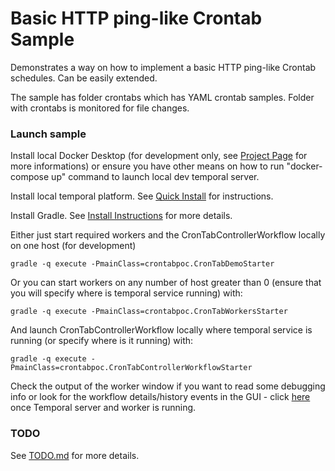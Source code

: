# Basic HTTP ping-like Crontab Sample

Demonstrates a way on how to implement a basic HTTP ping-like Crontab schedules. Can be easily extended.

The sample has folder crontabs which has YAML crontab samples. Folder with crontabs is monitored for file changes.

### Launch sample

Install local Docker Desktop (for development only, see [Project Page](https://www.docker.com/products/docker-desktop) for more informations) or ensure you have other means on how to run "docker-compose up" command to launch local dev temporal server.

Install local temporal platform. See [Quick Install](https://docs.temporal.io/docs/server-quick-install) for instructions.

Install Gradle. See [Install Instructions](https://gradle.org/install/) for more details.

Either just start required workers and the CronTabControllerWorkflow locally on one host (for development)

    gradle -q execute -PmainClass=crontabpoc.CronTabDemoStarter

Or you can start workers on any number of host greater than 0 (ensure that you will specify where is temporal service running) with:

    gradle -q execute -PmainClass=crontabpoc.CronTabWorkersStarter

And launch CronTabControllerWorkflow locally where temporal service is running (or specify where is it running) with:

    gradle -q execute -PmainClass=crontabpoc.CronTabControllerWorkflowStarter


Check the output of the worker window if you want to read some debugging info or look for the workflow details/history events in the GUI - click [here](http://localhost:8088/) once Temporal server and worker is running.

### TODO

See [TODO.md](TODO.md) for more details.
